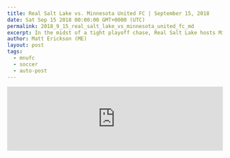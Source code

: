 ```yaml
---
title: Real Salt Lake vs. Minnesota United FC | September 15, 2018
date: Sat Sep 15 2018 00:00:00 GMT+0000 (UTC)
permalink: 2018_9_15_real_salt_lake_vs_minnesota_united_fc_md
excerpt: In the midst of a tight playoff chase, Real Salt Lake hosts Minnesota United, who look to rebound from a 2-1 midweek loss.
author: Matt Erickson (ME)
layout: post
tags:
  - mnufc
  - soccer
  - auto-post
---
```

<div class='soccer-video-wrapper'>
    <iframe class='soccer-video' width='100%' height='auto' frameborder='0' allowfullscreen src="https://www.mnufc.com/iframe-video?brightcove_id=5835386619001&brightcove_player_id=default&brightcove_account_id=5534894110001"></iframe>
</div>